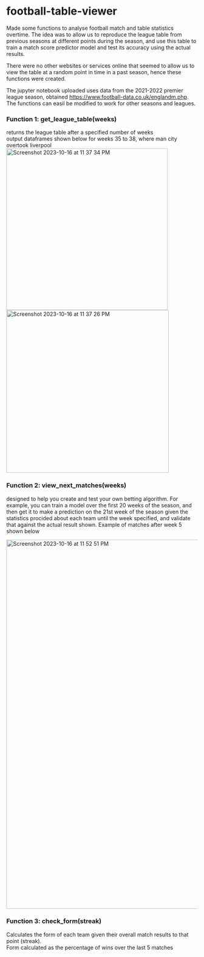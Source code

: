 # football-table-viewer

Made some functions to analyse football match and table statistics overtime. The idea was to allow us to reproduce the league table from previous seasons at different points during the season, and use this table to train a match score predictor model and test its accuracy using the actual results. 

There were no other websites or services online that seemed to allow us to view the table at a random point in time in a past season, hence these functions were created.

The jupyter notebook uploaded uses data from the 2021-2022 premier league season, obtained https://www.football-data.co.uk/englandm.php. The functions can easil  be modified to work for other seasons and leagues.



### Function 1: get_league_table(weeks)
returns the league table after a specified number of weeks <br>
output dataframes shown below for weeks 35 to 38, where man city overtook liverpool <br>
<img width="425" alt="Screenshot 2023-10-16 at 11 37 34 PM" src="https://github.com/magichampz/football-table-viewer/assets/91732309/88491737-abe6-4b92-9791-56a3c9869371">
<img width="428" alt="Screenshot 2023-10-16 at 11 37 26 PM" src="https://github.com/magichampz/football-table-viewer/assets/91732309/35c7740c-70b9-45aa-ba4a-6b3023d410ce">

### Function 2: view_next_matches(weeks)
designed to help you create and test your own betting algorithm. For example, you can train a model over the first 20 weeks of the season, and then get it to make a prediction on the 21st week of the season given the statistics procided about each team until the week specified, and validate that against the actual result shown. Example of matches after week 5 shown below

<img width="971" alt="Screenshot 2023-10-16 at 11 52 51 PM" src="https://github.com/magichampz/football-table-viewer/assets/91732309/81ea87b1-bb0c-4ba6-9808-01c662bf07f7">



### Function 3: check_form(streak)
Calculates the form of each team given their overall match results to that point (streak). <br>
Form calculated as the percentage of wins over the last 5 matches
